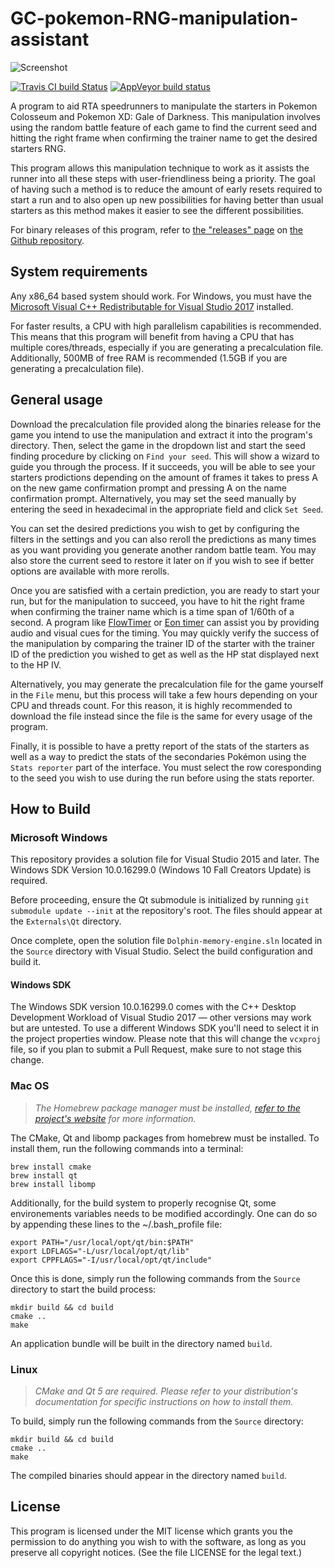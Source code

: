 # GC-pokemon-RNG-manipulation-assistant
![Screenshot](https://raw.githubusercontent.com/aldelaro5/GC-pokemon-RNG-manipulation-assistant/master/Docs/screenshot.png)

[![Travis CI build Status](https://travis-ci.org/aldelaro5/GC-pokemon-RNG-manipulation-assistant.svg?branch=master)](https://travis-ci.org/aldelaro5/GC-pokemon-RNG-manipulation-assistant)
[![AppVeyor build status](https://ci.appveyor.com/api/projects/status/3k6v4h3rxl4pjd57/branch/master?svg=true)](https://ci.appveyor.com/project/aldelaro5/gc-pokemon-rng-manipulation-assistant/branch/master)

A program to aid RTA speedrunners to manipulate the starters in Pokemon Colosseum and Pokemon XD: Gale of Darkness. This manipulation involves using the random battle feature of each game to find the current seed and hitting the right frame when confirming the trainer name to get the desired starters RNG. 

This program allows this manipulation technique to work as it assists the runner into all these steps with user-friendliness being a priority. The goal of having such a method is to reduce the amount of early resets required to start a run and to also open up new possibilities for having better than usual starters as this method makes it easier to see the different possibilities.

For binary releases of this program, refer to [the "releases" page](https://github.com/aldelaro5/Dolphin-memory-engine/releases) on [the Github repository](https://github.com/aldelaro5/Dolphin-memory-engine).

## System requirements
Any x86_64 based system should work. For Windows, you must have the [Microsoft Visual C++ Redistributable for Visual Studio 2017](https://support.microsoft.com/en-ca/help/2977003/the-latest-supported-visual-c-downloads) installed.

For faster results, a CPU with high parallelism capabilities is recommended. This means that this program will benefit from having a CPU that has multiple cores/threads, especially if you are generating a precalculation file. Additionally, 500MB of free RAM is recommended (1.5GB if you are generating a precalculation file).

## General usage
Download the precalculation file provided along the binaries release for the game you intend to use the manipulation and extract it into the program's directory. Then, select the game in the dropdown list and start the seed finding procedure by clicking on `Find your seed`. This will show a wizard to guide you through the process. If it succeeds, you will be able to see your starters prodictions depending on the amount of frames it takes to press A on the new game confirmation prompt and pressing A on the name confirmation prompt. Alternatively, you may set the seed manually by entering the seed in hexadecimal in the appropriate field and click `Set Seed`.

You can set the desired predictions you wish to get by configuring the filters in the settings and you can also reroll the predictions as many times as you want providing you generate another random battle team. You may also store the current seed to restore it later on if you wish to see if better options are available with more rerolls.

Once you are satisfied with a certain prediction, you are ready to start your run, but for the manipulation to succeed, you have to hit the right frame when confirming the trainer name which is a time span of 1/60th of a second. A program like [FlowTimer](https://github.com/stringflow/FlowTimer/releases) or [Eon timer](https://bitbucket.org/ToastPlusOne/eontimer/downloads/) can assist you by providing audio and visual cues for the timing. You may quickly verify the success of the manipulation by comparing the trainer ID of the starter with the trainer ID of the prediction you wished to get as well as the HP stat displayed next to the HP IV.

Alternatively, you may generate the precalculation file for the game yourself in the `File` menu, but this process will take a few hours depending on your CPU and threads count. For this reason, it is highly recommended to download the file instead since the file is the same for every usage of the program.

Finally, it is possible to have a pretty report of the stats of the starters as well as a way to predict the stats of the secondaries Pokémon using the `Stats reporter` part of the interface. You must select the row coresponding to the seed you wish to use during the run before using the stats reporter.

## How to Build
### Microsoft Windows
This repository provides a solution file for Visual Studio 2015 and later. The Windows SDK Version 10.0.16299.0 (Windows 10 Fall Creators Update) is required.

Before proceeding, ensure the Qt submodule is initialized by running `git submodule update --init` at the repository's root. The files should appear at the `Externals\Qt` directory.

Once complete, open the solution file `Dolphin-memory-engine.sln` located in the `Source` directory with Visual Studio. Select the build configuration and build it.

#### Windows SDK
The Windows SDK version 10.0.16299.0 comes with the C++ Desktop Development Workload of Visual Studio 2017 — other versions may work but are untested. To use a different Windows SDK you'll need to select it in the project properties window. Please note that this will change the `vcxproj` file, so if you plan to submit a Pull Request, make sure to not stage this change.

### Mac OS
> _The Homebrew package manager must be installed, [refer to the project's website](https://brew.sh/) for more information._

The CMake, Qt and libomp packages from homebrew must be installed. To install them, run the following commands into a terminal:

	brew install cmake
	brew install qt
	brew install libomp

Additionally, for the build system to properly recognise Qt, some environements variables needs to be modified accordingly. One can do so by appending these lines to the ~/.bash_profile file:

	export PATH="/usr/local/opt/qt/bin:$PATH"
	export LDFLAGS="-L/usr/local/opt/qt/lib"
	export CPPFLAGS="-I/usr/local/opt/qt/include"

Once this is done, simply run the following commands from the `Source` directory to start the build process:

	mkdir build && cd build
	cmake ..
	make

An application bundle will be built in the directory named `build`.

### Linux
> _CMake and Qt 5 are required. Please refer to your distribution's documentation for specific instructions on how to install them._

To build, simply run the following commands from the `Source` directory:

	mkdir build && cd build
	cmake ..
	make

The compiled binaries should appear in the directory named `build`.

## License
This program is licensed under the MIT license which grants you the permission to do anything you wish to with the software, as long as you preserve all copyright notices. (See the file LICENSE for the legal text.)

